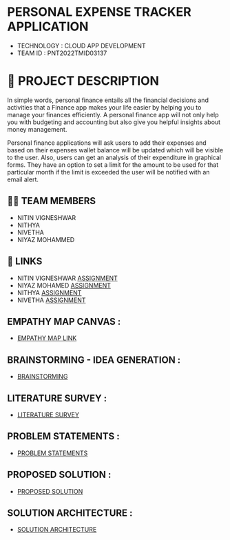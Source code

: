 #  PERSONAL EXPENSE TRACKER APPLICATION

- TECHNOLOGY : CLOUD APP DEVELOPMENT
- TEAM ID     : PNT2022TMID03137


# 📒 PROJECT DESCRIPTION

In simple words, personal finance entails all the financial decisions and activities that a Finance app makes your life easier by helping you to manage your finances efficiently. A personal finance app will not only help you with budgeting and accounting but also give you helpful insights about money management.

Personal finance applications will ask users to add their expenses and based on their expenses wallet balance will be updated which will be visible to the user.  Also, users can get an analysis of their expenditure in graphical forms. They have an option to set a limit for the amount to be used for that particular month if the limit is exceeded the user will be notified with an email alert.


## 🧑🏻‍ TEAM MEMBERS

- NITIN VIGNESHWAR
- NITHYA
- NIVETHA
- NIYAZ MOHAMMED


## 🔗 LINKS
- NITIN VIGNESHWAR   [ASSIGNMENT](https://github.com/IBM-EPBL/IBM-Project-24603-1659945488/tree/main/ASSIGNMENTS/Team_Leader-Nitin%20Vigneshwar/Assignment1)
- NIYAZ MOHAMED    [ASSIGNMENT](https://github.com/IBM-EPBL/IBM-Project-24603-1659945488/tree/main/ASSIGNMENTS/Team_member-1-Niyaz_Mohamed)
- NITHYA      [ASSIGNMENT](https://github.com/IBM-EPBL/IBM-Project-24603-1659945488/tree/main/ASSIGNMENTS/Team_member-2-Nithya_B)
- NIVETHA    [ASSIGNMENT](https://github.com/IBM-EPBL/IBM-Project-24603-1659945488/tree/main/ASSIGNMENTS/Team_member-3-Nivetha_D)



## EMPATHY MAP CANVAS :

   - [EMPATHY MAP LINK](https://github.com/IBM-EPBL/IBM-Project-24603-1659945488/blob/main/Pre-Developement/Ideation%20Phase/empathy-map.pdf)

## BRAINSTORMING - IDEA GENERATION :

   - [BRAINSTORMING](https://github.com/IBM-EPBL/IBM-Project-24603-1659945488/blob/main/Pre-Developement/Ideation%20Phase/Brainstorming.pdf)


## LITERATURE SURVEY :

   - [LITERATURE SURVEY](https://github.com/IBM-EPBL/IBM-Project-24603-1659945488/blob/main/Pre-Developement/Ideation%20Phase/LITERATURE%20SURVEY.pdf)


## PROBLEM STATEMENTS :

   - [PROBLEM STATEMENTS](https://github.com/IBM-EPBL/IBM-Project-24603-1659945488/blob/main/Pre-Developement/Ideation%20Phase/Problem%20Statements.pdf)



## PROPOSED SOLUTION :

   - [PROPOSED SOLUTION](https://github.com/IBM-EPBL/IBM-Project-24603-1659945488/blob/main/Pre-Developement/Project%20Phase%201/Proposed%20Solution.pdf)
## SOLUTION ARCHITECTURE :

   - [SOLUTION ARCHITECTURE](https://github.com/IBM-EPBL/IBM-Project-24603-1659945488/blob/main/Pre-Developement/Project%20Phase%201/Solution%20Architecture.pdf)
